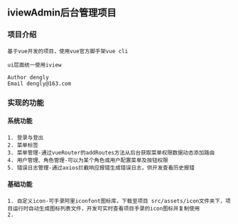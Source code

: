 ## iviewAdmin后台管理项目
### 项目介绍
    基于vue开发的项目，使用vue官方脚手架vue cli

	ui层面统一使用iview

    Author dengly
    Email dengly@163.com
### 实现的功能
#### 系统功能
    1. 登录与登出
    2. 菜单标签
    3. 菜单管理-通过vueRouter的addRoutes方法从后台获取菜单权限数据动态添加路由
    4. 用户管理、角色管理-可以为某个角色或用户配置菜单及按钮权限
    5. 错误日志管理-通过axios拦截响应报错生成错误日志，供开发查看历史报错
#### 基础功能
    1. 自定义icon-可手录阿里iconfont图标库，下载至项目 src/assets/icon文件夹下，项目运行时自动生成图标列表文件，开发可实时查看项目手录的icon图标并复制使用
    2. 
